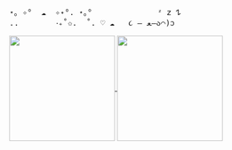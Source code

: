 <pre>
⋆｡ ✧°  ☁︎  ✧˖°. ⋆｡°              ᶻ 𝗓 𐰁
..        ‧₊˚✩.  ˚. ♡ ☁︎   ૮ – ﻌ–ა⌒)ᦱ         
</pre>

<a href="https://github.com/anuraghazra/github-readme-stats">
  <img height=190
    align="center" src="https://github-readme-stats-nu-eight-61.vercel.app/api?username=SoftOrcan&show_icons=true&theme=sakura&rank_icon=github&custom_title=Activity%21%20%3E%3C&layout=compact" />
</a>
<a href="https://github.com/anuraghazra/convoychat">
  <img height=190 
    align="center" src="https://github-readme-stats-nu-eight-61.vercel.app/api/top-langs/?username=SoftOrcan&theme=sakura&card_width=330&layout=compact&custom_title=Languages%2E%2E%20%E1%93%9A%E2%82%8D%20%5E%2E%20%20%20%2E%5E%E2%82%8E" />
</a>
